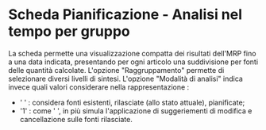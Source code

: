 # Scheda Pianificazione - Analisi nel tempo per gruppo
La scheda permette una visualizzazione compatta dei risultati dell'MRP fino a una data indicata, presentando per ogni articolo una suddivisione per fonti delle quantità calcolate.
L'opzione "Raggruppamento" permette di selezionare diversi livelli di sintesi.
L'opzione "Modalità di analisi" indica invece quali valori considerare nella rappresentazione : 

-  ' ' :  considera fonti esistenti, rilasciate (allo stato attuale), pianificate;
-  '1' :  come ' ', in più simula l'applicazione di suggeriementi di modifica e cancellazione sulle fonti rilasciate.



